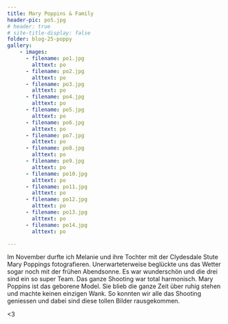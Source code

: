 ```yaml
---
title: Mary Poppins & Family
header-pic: po5.jpg
# header: true
# site-title-display: false
folder: blog-25-poppy
gallery: 
    - images:
      - filename: po1.jpg
        alttext: po
      - filename: po2.jpg
        alttext: po
      - filename: po3.jpg
        alttext: po
      - filename: po4.jpg
        alttext: po
      - filename: po5.jpg
        alttext: po
      - filename: po6.jpg
        alttext: po
      - filename: po7.jpg
        alttext: po
      - filename: po8.jpg
        alttext: po
      - filename: po9.jpg
        alttext: po
      - filename: po10.jpg
        alttext: po
      - filename: po11.jpg
        alttext: po
      - filename: po12.jpg
        alttext: po      
      - filename: po13.jpg
        alttext: po
      - filename: po14.jpg
        alttext: po

---
```

Im November durfte ich Melanie und ihre Tochter mit der Clydesdale Stute Mary Poppings fotografieren. Unerwarteterweise beglückte uns das Wetter sogar noch mit der frühen Abendsonne. Es war wunderschön und die drei sind ein so super Team. Das ganze Shooting war total harmonisch. Mary Poppins ist das geborene Model. Sie blieb die ganze Zeit über ruhig stehen und machte keinen einzigen Wank. So konnten wir alle das Shooting geniessen und dabei sind diese tollen Bilder rausgekommen.

&lt;3

